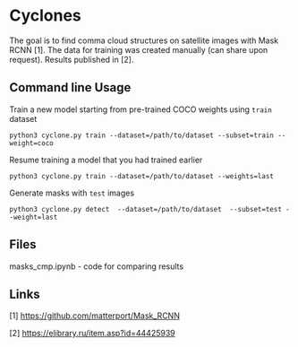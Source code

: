 # Cyclones
The goal is to find comma cloud structures on satellite images with Mask RCNN [1]. The data for training was created manually (can share upon request). Results published in [2]. 

## Command line Usage
Train a new model starting from pre-trained COCO weights using `train` dataset 
```
python3 cyclone.py train --dataset=/path/to/dataset --subset=train --weight=coco
```

Resume training a model that you had trained earlier
```
python3 cyclone.py train --dataset=/path/to/dataset --weights=last
```

Generate masks with `test` images
```
python3 cyclone.py detect  --dataset=/path/to/dataset  --subset=test --weight=last
```

## Files

masks_cmp.ipynb - code for comparing results

## Links
[1] https://github.com/matterport/Mask_RCNN

[2] https://elibrary.ru/item.asp?id=44425939


